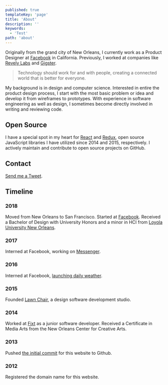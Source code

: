 ```yaml
---
published: true
templateKey: 'page'
title: 'About'
description: ''
keywords:
  - 'Test'
path: 'about'
---
```

Originally from the grand city of New Orleans, I currently work as a Product Designer at [Facebook](https://facebook.com) in California. Previously, I worked at companies like [Revely Labs](https://revelry.co/) and [Gigster](https://gigster.com/). 

> Technology should work for and with people, creating a connected world that is better for everyone. 

My background is in design and computer science. Interested in entire the product design process, I start with the most basic problem or idea and develop it from wireframes to prototypes. With experience in software engineering as well as design, I sometimes become directly involved in writing and reviewing code.

## Open Source

I have a special spot in my heart for [React](https://github.com/facebook/react) and [Redux](https://github.com/reduxjs/redux), open source JavaScript libraries I have utilized since 2014 and 2015, respectively. I actively maintain and contribute to open source projects on GitHub.

## Contact

[Send me a Tweet](https://twitter.com/pburtchaell).

## Timeline

### 2018
 
Moved from New Orleans to San Francisco. Started at [Facebook](https://facebook.com). Received a Bachelor of Design with University Honors and a minor in HCI from [Loyola University New Orleans](https://loyno.edu).

### 2017

Interned at Facebook, working on [Messenger](https://messenger.com).

### 2016

Interned at Facebook, [launching daily weather](/work/2016/daily-weather).

### 2015

Founded [Lawn Chair](https://lawnchair.studio), a design software development studio. 

### 2014

Worked at [Fixt](https://fixt.co/) as a junior software developer. Received a Certificate in Media Arts from the New Orleans Center for Creative Arts.

### 2013

Pushed [the initial commit](https://github.com/pburtchaell/pburtchaell.com/commit/1ab85723f09c1e94a50205cc5a39b2d49d4f4abe) for this website to Github.

### 2012

Registered the domain name for this website.
